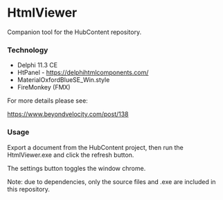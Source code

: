 # HtmlViewer

Companion tool for the HubContent repository.

### Technology

- Delphi 11.3 CE
- HtPanel - https://delphihtmlcomponents.com/
- MaterialOxfordBlueSE_Win.style
- FireMonkey (FMX)
  
For more details please see:

https://www.beyondvelocity.com/post/138

### Usage

Export a document from the HubContent project, then run the HtmlViewer.exe and click the refresh button.

The settings button toggles the window chrome.

Note: due to dependencies, only the source files and .exe are included in this repository.
